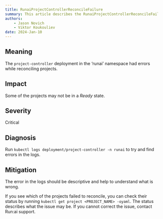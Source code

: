 ```yaml
---
title: RunaiProjectControllerReconcileFailure
summary: This article describes the RunaiProjectControllerReconcileFailure alert.
authors:
    - Jason Novich
    - Viktor Koukouliev
date: 2024-Jan-10
---
```


## Meaning

The `project-controller` deployment in the ‘runai’ namespace had errors while reconciling projects.

## Impact

Some of the projects may not be in a *Ready* state.

## Severity

Critical

## Diagnosis

Run `kubectl logs deployment/project-controller -n runai` to try and find errors in the logs.

## Mitigation

The error in the logs should be descriptive and help to understand what is wrong.

If you see which of the projects failed to reconcile, you can check their status by running `kubectl get project <PROJECT_NAME> -oyaml`. The status describes what the issue may be. 
If you cannot correct the issue, contact Run:ai support.
